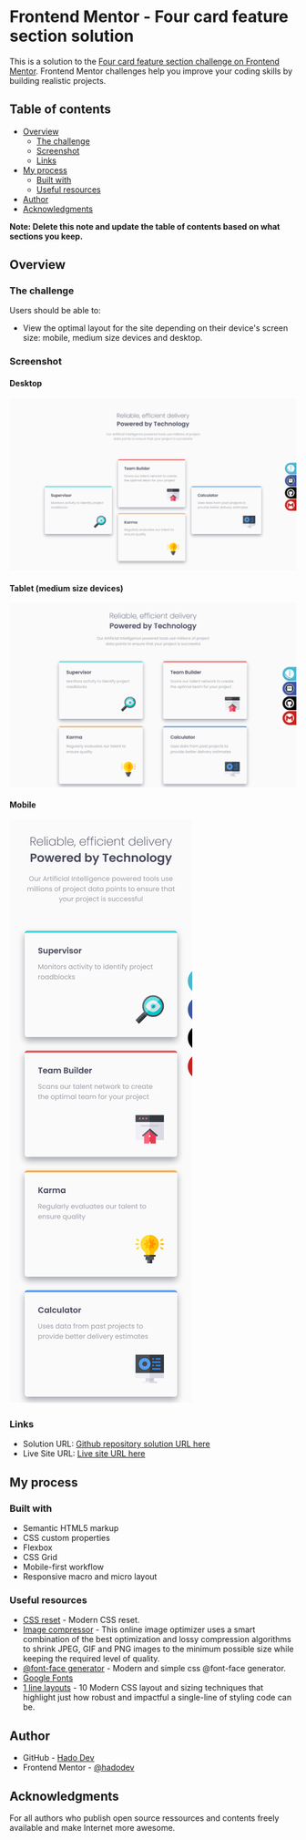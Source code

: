 # Frontend Mentor - Four card feature section solution

This is a solution to the [Four card feature section challenge on Frontend Mentor](https://www.frontendmentor.io/challenges/four-card-feature-section-weK1eFYK). Frontend Mentor challenges help you improve your coding skills by building realistic projects. 

## Table of contents

- [Overview](#overview)
  - [The challenge](#the-challenge)
  - [Screenshot](#screenshot)
  - [Links](#links)
- [My process](#my-process)
  - [Built with](#built-with)
  - [Useful resources](#useful-resources)
- [Author](#author)
- [Acknowledgments](#acknowledgments)

**Note: Delete this note and update the table of contents based on what sections you keep.**

## Overview

### The challenge

Users should be able to:

- View the optimal layout for the site depending on their device's screen size: mobile, medium size devices and desktop.

### Screenshot

#### Desktop

![](./design/desktop-design.png)

#### Tablet (medium size devices)

![](./design/medium-size-design.png)

#### Mobile

![](./design/mobile-design.png)

### Links

- Solution URL: [Github repository solution URL here](https://github.com/hadodev/FourCardFeatureSection)
- Live Site URL: [Live site URL here](https://hadodev-frontendmentor-FourCardFeature.netlify.app/)

## My process

### Built with

- Semantic HTML5 markup
- CSS custom properties
- Flexbox
- CSS Grid
- Mobile-first workflow
- Responsive macro and micro layout

### Useful resources

- [CSS reset](https://piccalil.li/blog/a-more-modern-css-reset/) - Modern CSS reset.
- [Image compressor](https://imagecompressor.com/) - This online image optimizer uses a smart combination of the best optimization and lossy compression algorithms to shrink JPEG, GIF and PNG images to the minimum possible size while keeping the required level of quality.
- [@font-face generator](https://transfonter.org/) - Modern and simple css @font-face generator.
- [Google Fonts](https://fonts.google.com/)
- [1 line layouts](https://1linelayouts.glitch.me/) - 10 Modern CSS layout and sizing techniques that highlight just how robust and impactful a single-line of styling code can be.

## Author

- GitHub - [Hado Dev](https://github.com/hadodev)
- Frontend Mentor - [@hadodev](https://www.frontendmentor.io/profile/hadodev)

## Acknowledgments

For all authors who publish open source ressources and contents freely available and make Internet more awesome.
